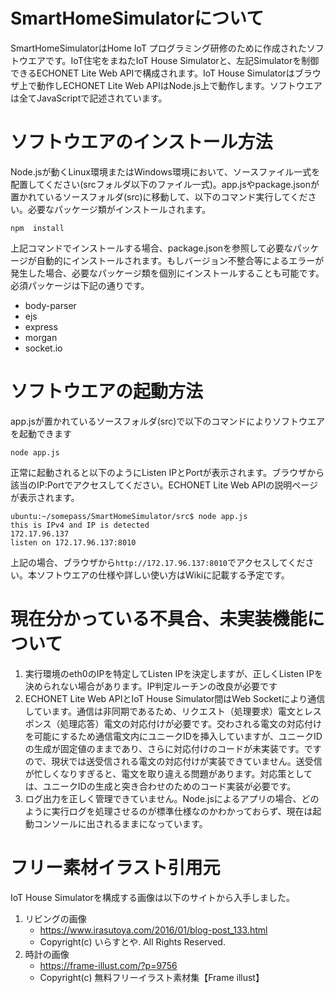 # SmartHomeSimulatorについて

SmartHomeSimulatorはHome IoT プログラミング研修のために作成されたソフトウエアです。IoT住宅をまねたIoT House Simulatorと、左記Simulatorを制御できるECHONET Lite Web APIで構成されます。IoT House Simulatorはブラウザ上で動作しECHONET Lite Web APIはNode.js上で動作します。ソフトウエアは全てJavaScriptで記述されています。

# ソフトウエアのインストール方法

Node.jsが動くLinux環境またはWindows環境において、ソースファイル一式を配置してください(srcフォルダ以下のファイル一式)。app.jsやpackage.jsonが置かれているソースフォルダ(src)に移動して、以下のコマンド実行してください。必要なパッケージ類がインストールされます。
```
npm  install
```
上記コマンドでインストールする場合、package.jsonを参照して必要なパッケージが自動的にインストールされます。もしバージョン不整合等によるエラーが発生した場合、必要なパッケージ類を個別にインストールすることも可能です。必須パッケージは下記の通りです。
- body-parser
- ejs
- express
- morgan
- socket.io

# ソフトウエアの起動方法

app.jsが置かれているソースフォルダ(src)で以下のコマンドによりソフトウエアを起動できます
```
node app.js
```
正常に起動されると以下のようにListen IPとPortが表示されます。ブラウザから該当のIP:Portでアクセスしてください。ECHONET Lite Web APIの説明ページが表示されます。
```
ubuntu:~/somepass/SmartHomeSimulator/src$ node app.js
this is IPv4 and IP is detected
172.17.96.137
listen on 172.17.96.137:8010
```
上記の場合、ブラウザから`http://172.17.96.137:8010`でアクセスしてください。本ソフトウエアの仕様や詳しい使い方はWikiに記載する予定です。

# 現在分かっている不具合、未実装機能について

1. 実行環境のeth0のIPを特定してListen IPを決定しますが、正しくListen IPを決められない場合があります。IP判定ルーチンの改良が必要です
2. ECHONET Lite Web APIとIoT House Simulator間はWeb Socketにより通信しています。通信は非同期であるため、リクエスト（処理要求）電文とレスポンス（処理応答）電文の対応付けが必要です。交わされる電文の対応付けを可能にするため通信電文内にユニークIDを挿入していますが、ユニークIDの生成が固定値のままであり、さらに対応付けのコードが未実装です。ですので、現状では送受信される電文の対応付けが実装できていません。送受信が忙しくなりすぎると、電文を取り違える問題があります。対応策としては、ユニークIDの生成と突き合わせのためのコード実装が必要です。
3. ログ出力を正しく管理できていません。Node.jsによるアプリの場合、どのように実行ログを処理させるのが標準仕様なのかわかっておらず、現在は起動コンソールに出されるままになっています。

# フリー素材イラスト引用元
IoT House Simulatorを構成する画像は以下のサイトから入手しました。
1. リビングの画像
    - https://www.irasutoya.com/2016/01/blog-post_133.html
    - Copyright(c) いらすとや. All Rights Reserved.
2. 時計の画像
    - https://frame-illust.com/?p=9756
    - Copyright(c) 無料フリーイラスト素材集【Frame illust】
